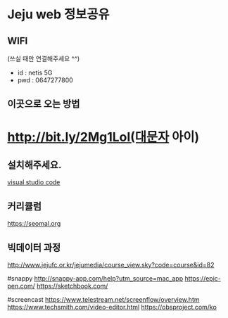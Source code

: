 # Jeju web 정보공유

## WIFI
(쓰실 때만 연결해주세요 ^^)
* id : netis 5G
* pwd : 0647277800


## 이곳으로 오는 방법
# http://bit.ly/2Mg1LoI(대문자 아이)

## 설치해주세요.
<a href="https://code.visualstudio.com/">visual studio code</a>

## 커리큘럼
https://seomal.org

## 빅데이터 과정
http://www.jejufc.or.kr/jejumedia/course_view.sky?code=course&id=82

#snappy
http://snappy-app.com/help?utm_source=mac_app
https://epic-pen.com/
https://sketchbook.com/

#screencast 
https://www.telestream.net/screenflow/overview.htm
https://www.techsmith.com/video-editor.html
https://obsproject.com/ko